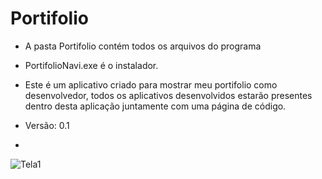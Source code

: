 # Portifolio

* A pasta Portifolio contém todos os arquivos do programa
* PortifolioNavi.exe é o instalador.
* Este é um aplicativo criado para mostrar meu portifolio como desenvolvedor, todos os aplicativos desenvolvidos estarão presentes dentro desta aplicação juntamente com uma página de código.
* Versão: 0.1

* 
![Tela1](https://github.com/NaviDev8009/Portifolio/assets/171589181/57d9a9c1-1bfc-4fc0-877a-78504eff9620)
